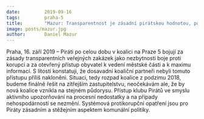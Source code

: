 ```yaml
---
date:         2019-09-16
tags:         praha-5
title:        "Mazur: Transparentnost je zásadní pirátskou hodnotou, pokud to koaliční partneři nepřijímají, koalice končí"
image: posts/mazur.jpg
author:       Daniel Mazur
---
```


Praha, 16. září 2019 – Piráti po celou dobu v koalici na Praze 5 bojují za zásady transparentních veřejných zakázek jako nezbytnosti boje proti korupci a za otevřený přístup obyvatel k vedení městské části a k maximu informací. S lítostí konstatuji, že dosavadní koaliční partneři nebyli tomuto přístupu příliš nakloněni. Situaci, tedy rozpad koalice z podzimu 2018, budeme finálně řešit na zítřejším zastupitelstvu, neočekávám ale, že by nová koalice vznikla na stejném půdorysu. Přístup klubu Pirátů ve smyslu aktivního upozorňování na procesní nedostatky a na případy nehospodárností se nezmění. Systémová protikorupční opatření jsou pro Piráty zásadním a stěžejním aspektem komunální politiky.
